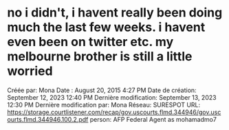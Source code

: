 # no i didn't, i havent really been doing much the last few weeks. i havent even been on twitter etc. my melbourne brother is still a little worried

Créée par: Mona
Date : August 20, 2015 4:27 PM
Date de création: September 12, 2023 12:40 PM
Dernière modification: September 13, 2023 12:30 PM
Dernière modification par: Mona
Réseau: SURESPOT
URL: https://storage.courtlistener.com/recap/gov.uscourts.flmd.344946/gov.uscourts.flmd.344946.100.2.pdf
person: AFP Federal Agent as mohamadmo7
